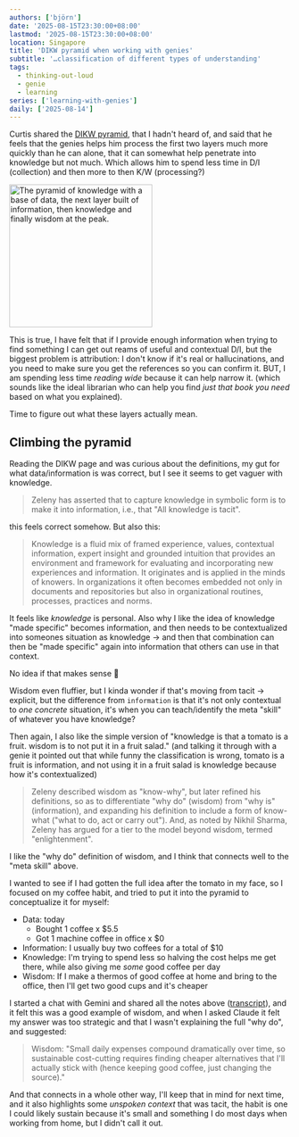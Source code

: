 ```yaml
---
authors: ['björn']
date: '2025-08-15T23:30:00+08:00'
lastmod: '2025-08-15T23:30:00+08:00'
location: Singapore
title: 'DIKW pyramid when working with genies'
subtitle: '…classification of different types of understanding'
tags:
  - thinking-out-loud
  - genie
  - learning
series: ['learning-with-genies']
daily: ['2025-08-14']
---
```

Curtis shared the [DIKW pyramid](https://en.wikipedia.org/wiki/DIKW_pyramid), that I hadn't heard of, and said that he feels that the genies helps him process the first two layers much more quickly than he can alone, that it can somewhat help penetrate into knowledge but not much.
Which allows him to spend less time in D/I (collection) and then more to then K/W (processing?)

<a title="Longlivetheux, CC BY-SA 4.0 &lt;https://creativecommons.org/licenses/by-sa/4.0&gt;, via Wikimedia Commons" href="https://commons.wikimedia.org/wiki/File:DIKW_Pyramid.svg"><img width="256" alt="The pyramid of knowledge with a base of data, the next layer built of information, then knowledge and finally wisdom at the peak." src="https://upload.wikimedia.org/wikipedia/commons/thumb/0/06/DIKW_Pyramid.svg/256px-DIKW_Pyramid.svg.png?20220726215947"></a>

This is true, I have felt that if I provide enough information when trying to find something I can get out reams of useful and contextual D/I, but the biggest problem is attribution: I don't know if it's real or hallucinations, and you need to make sure you get the references so you can confirm it. BUT, I am spending less time _reading wide_ because it can help narrow it. (which sounds like the ideal librarian who can help you find _just that book you need_ based on what you explained).

Time to figure out what these layers actually mean.

## Climbing the pyramid

Reading the DIKW page and was curious about the definitions, my gut for what data/information is was correct, but I see it seems to get vaguer with knowledge.

> Zeleny has asserted that to capture knowledge in symbolic form is to make it into information, i.e., that "All knowledge is tacit".

this feels correct somehow. But also this:

> Knowledge is a fluid mix of framed experience, values, contextual information, expert insight and grounded intuition that provides an environment and framework for evaluating and incorporating new experiences and information. It originates and is applied in the minds of knowers. In organizations it often becomes embedded not only in documents and repositories but also in organizational routines, processes, practices and norms.

It feels like _knowledge_ is personal. Also why I like the idea of knowledge "made specific" becomes information, and then needs to be contextualized into someones situation as knowledge → and then that combination can then be "made specific" again into information that others can use in that context.

No idea if that makes sense 🙂

Wisdom even fluffier, but I kinda wonder if that's moving from tacit → explicit, but the difference from `information` is that it's not only contextual to _one concrete_ situation, it's when you can teach/identify the meta "skill" of whatever you have knowledge?

Then again, I also like the simple version of "knowledge is that a tomato is a fruit. wisdom is to not put it in a fruit salad."
(and talking it through with a genie it pointed out that while funny the classification is wrong, tomato is a fruit is information, and not using it in a fruit salad is knowledge because how it's contextualized)

> Zeleny described wisdom as "know-why", but later refined his definitions, so as to differentiate "why do" (wisdom) from "why is" (information), and expanding his definition to include a form of know-what ("what to do, act or carry out"). And, as noted by Nikhil Sharma, Zeleny has argued for a tier to the model beyond wisdom, termed "enlightenment".

I like the "why do" definition of wisdom, and I think that connects well to the "meta skill" above.

I wanted to see if I had gotten the full idea after the tomato in my face, so I focused on my coffee habit, and tried to put it into the pyramid to conceptualize it for myself:

- Data: today
    - Bought 1 coffee x $5.5
    - Got 1 machine coffee in office x $0
- Information: I usually buy two coffees for a total of $10
- Knowledge: I'm trying to spend less so halving the cost helps me get there, while also giving me _some_ good coffee per day
- Wisdom: If I make a thermos of good coffee at home and bring to the office, then I'll get two good cups and it's cheaper

I started a chat with Gemini and shared all the notes above ([transcript](https://gist.github.com/gaqzi/2d9d8987805e677a8f8860aeb5ea0269)), and it felt this was a good example of wisdom, and when I asked Claude it felt my answer was too strategic and that I wasn't explaining the full "why do", and suggested:

> Wisdom: "Small daily expenses compound dramatically over time, so sustainable cost-cutting requires finding cheaper alternatives that I'll actually stick with (hence keeping good coffee, just changing the source)."

And that connects in a whole other way, I'll keep that in mind for next time, and it also highlights some _unspoken context_ that was tacit, the habit is one I could likely sustain because it's small and something I do most days when working from home, but I didn't call it out.
